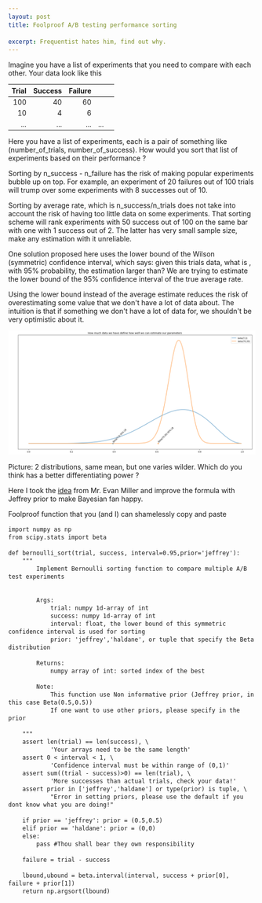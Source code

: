 ```yaml
---
layout: post
title: Foolproof A/B testing performance sorting

excerpt: Frequentist hates him, find out why.
---
```



Imagine you have a list of experiments that you need to compare with each other. Your data look like this 


| Trial | Success | Failure |     |   |
|------:|--------:|--------:|-----|---|
|   100 |      40 |      60 |     |   |
|    10 |       4 |       6 |     |   |
| ...   | ...     | ...     | ... |   |

Here you have a list of experiments, each is a pair of something like (number_of_trials, number_of_success). How would you sort that list of experiments based on their performance ? 

Sorting by n_success - n_failure has the risk of making popular experiments bubble up on top. For example, an experiment of 20 failures out of 100 trials will trump over some experiments with 8 successes out of 10.

Sorting by average rate, which is n_success/n_trials does not take into account the risk of having too little data on some experiments. That sorting scheme will rank experiments with 50 success out of 100 on the same bar with one with 1 success out of 2. The latter has very small sample size, make any estimation with it unreliable.


One solution proposed here uses the lower bound of the Wilson (symmetric) confidence interval, which says: given this trials data, what is , with 95% probability, the estimation larger than? We are trying to estimate the lower bound of the 95% confidence interval of the true average rate. 


Using the lower bound instead of the average estimate reduces the risk of overestimating some value that we don't have a lot of data about. The intuition is that if something we don't have a lot of data for, we shouldn't be very optimistic about it. 

![image](/images/absort.png )

Picture: 2 distributions, same mean, but one varies wilder. Which do you think has a better differentiating power ?



Here I took the [idea](https://www.evanmiller.org/how-not-to-sort-by-average-rating.html) from Mr. Evan Miller and improve the formula with Jeffrey prior to make Bayesian fan happy. 

Foolproof function that you (and I) can shamelessly copy and paste

```
import numpy as np 
from scipy.stats import beta 

def bernoulli_sort(trial, success, interval=0.95,prior='jeffrey'):
    """
        Implement Bernoulli sorting function to compare multiple A/B test experiments
        
        
        Args:
            trial: numpy 1d-array of int          
            success: numpy 1d-array of int
            interval: float, the lower bound of this symmetric confidence interval is used for sorting
            prior: 'jeffrey','haldane', or tuple that specify the Beta distribution
            
        Returns:
            numpy array of int: sorted index of the best
            
        Note:
            This function use Non informative prior (Jeffrey prior, in this case Beta(0.5,0.5))
            If one want to use other priors, please specify in the prior 
    
    """
    assert len(trial) == len(success), \
            'Your arrays need to be the same length'
    assert 0 < interval < 1, \
            'Confidence interval must be within range of (0,1)'
    assert sum((trial - success)>0) == len(trial), \
            'More successes than actual trials, check your data!'
    assert prior in ['jeffrey','haldane'] or type(prior) is tuple, \
            "Error in setting priors, please use the default if you dont know what you are doing!"
    
    if prior == 'jeffrey': prior = (0.5,0.5)
    elif prior == 'haldane': prior = (0,0)
    else:
        pass #Thou shall bear they own responsibility
        
    failure = trial - success
    
    lbound,ubound = beta.interval(interval, success + prior[0], failure + prior[1])
    return np.argsort(lbound)
```
